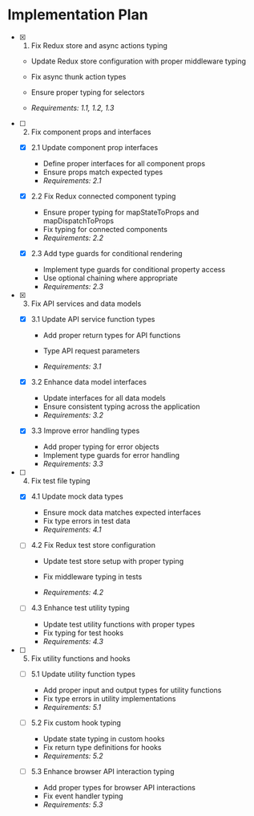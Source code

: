 # Implementation Plan

- [x] 1. Fix Redux store and async actions typing

















  - Update Redux store configuration with proper middleware typing
  - Fix async thunk action types


  - Ensure proper typing for selectors
  - _Requirements: 1.1, 1.2, 1.3_

- [ ] 2. Fix component props and interfaces
  - [x] 2.1 Update component prop interfaces




    - Define proper interfaces for all component props
    - Ensure props match expected types
    - _Requirements: 2.1_


  
  - [x] 2.2 Fix Redux connected component typing







    - Ensure proper typing for mapStateToProps and mapDispatchToProps
    - Fix typing for connected components
    - _Requirements: 2.2_
  
  - [x] 2.3 Add type guards for conditional rendering





    - Implement type guards for conditional property access
    - Use optional chaining where appropriate
    - _Requirements: 2.3_

- [x] 3. Fix API services and data models







  - [x] 3.1 Update API service function types



    - Add proper return types for API functions


    - Type API request parameters
    - _Requirements: 3.1_
  


  - [x] 3.2 Enhance data model interfaces

    - Update interfaces for all data models
    - Ensure consistent typing across the application
    - _Requirements: 3.2_
  
  - [x] 3.3 Improve error handling types


    - Add proper typing for error objects
    - Implement type guards for error handling
    - _Requirements: 3.3_

- [ ] 4. Fix test file typing






  - [x] 4.1 Update mock data types

    - Ensure mock data matches expected interfaces
    - Fix type errors in test data
    - _Requirements: 4.1_
  







  - [ ] 4.2 Fix Redux test store configuration



    - Update test store setup with proper typing



    - Fix middleware typing in tests
    - _Requirements: 4.2_
  
  - [ ] 4.3 Enhance test utility typing
    - Update test utility functions with proper types
    - Fix typing for test hooks
    - _Requirements: 4.3_

- [ ] 5. Fix utility functions and hooks
  - [ ] 5.1 Update utility function types
    - Add proper input and output types for utility functions
    - Fix type errors in utility implementations
    - _Requirements: 5.1_
  
  - [ ] 5.2 Fix custom hook typing
    - Update state typing in custom hooks
    - Fix return type definitions for hooks
    - _Requirements: 5.2_
  
  - [ ] 5.3 Enhance browser API interaction typing
    - Add proper types for browser API interactions
    - Fix event handler typing
    - _Requirements: 5.3_